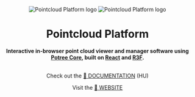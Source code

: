 <div align="center">
	
![Pointcloud Platform logo](/frontend/src/assets/pointcloud-platform-text-logo-dark#gh-dark-mode-only)
![Pointcloud Platform logo](/frontend/src/assets/pointcloud-platform-text-logo-light#gh-dark-mode-only)

</div>

<h1 align="center"><b>Pointcloud Platform</b></h1>

<div align="center">
  <b>Interactive in-browser point cloud viewer and manager software using <a href="https://github.com/tentone/potree-core">Potree Core</a>, built on <a href="https://github.com/facebook/react">React</a> and <a href="https://github.com/pmndrs/react-three-fiber">R3F</a>.</b><br/><br/>

Check out the [📄 DOCUMENTATION]() (HU)

Visit the [🔗 WEBSITE](https://pointcloudplatform.com)
